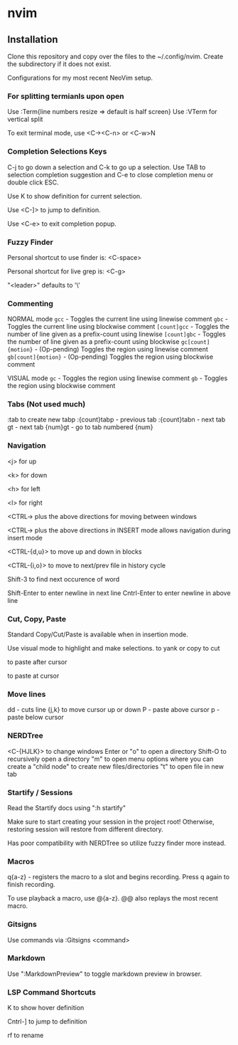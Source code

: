 # nvim

## Installation
Clone this repository and copy over the files to the ~/.config/nvim. Create the subdirectory if it does not exist. 

Configurations for my most recent NeoVim setup.

### For splitting termianls upon open

Use :Term{line numbers resize => default is half screen}
Use :VTerm for vertical split

To exit terminal mode, use \<C-\>\<C-n\> or \<C-w\>N

### Completion Selections Keys

C-j to go down a selection and C-k to go up a selection. Use TAB to selection completion suggestion and C-e to close completion menu or double click ESC.

Use K to show definition for current selection.

Use \<C-]\> to jump to definition.

Use \<C-e\> to exit completion popup.

### Fuzzy Finder

Personal shortcut to use finder is: \<C-space\>

Personal shortcut for live grep is: \<C-g\>

"\<leader\>" defaults to '\\'
### Commenting

NORMAL mode
`gcc` - Toggles the current line using linewise comment
`gbc` - Toggles the current line using blockwise comment
`[count]gcc` - Toggles the number of line given as a prefix-count using linewise
`[count]gbc` - Toggles the number of line given as a prefix-count using blockwise
`gc[count]{motion}` - (Op-pending) Toggles the region using linewise comment
`gb[count]{motion}` - (Op-pending) Toggles the region using blockwise comment

VISUAL mode
`gc` - Toggles the region using linewise comment
`gb` - Toggles the region using blockwise comment

### Tabs (Not used much)

:tab <command> to create new tabp
:{count}tabp - previous tab
:{count}tabn - next tab
gt - next tab
{num}gt - go to tab numbered {num}

### Navigation

\<j\> for up

\<k\> for down

\<h\> for left

\<l\> for right

\<CTRL-\> plus the above directions for moving between windows

\<CTRL-\> plus the above directions in INSERT mode allows navigation during insert mode

<CTRL-{d,u}> to move up and down in blocks

<CTRL-{i,o}> to move to next/prev file in history cycle

Shift-3 to find next occurence of word

Shift-Enter to enter newline in next line
Cntrl-Enter to enter newline in above line

### Cut, Copy, Paste

Standard Copy/Cut/Paste is available when in insertion mode.

Use visual mode to highlight and make selections.
<y> to yank or copy
<d> to cut

<p> to paste after cursor
<P> to paste at cursor

### Move lines

dd - cuts line
{j,k} to move cursor up or down
P - paste above cursor
p - paste below cursor

### NERDTree

<C-{HJLK}> to change windows
Enter or "o" to open a directory
Shift-O to recursively open a directory
"m" to open menu options where you can create a "child node" to create new files/directories
"t" to open file in new tab

### Startify / Sessions

Read the Startify docs using ":h startify"

Make sure to start creating your session in the project root!
Otherwise, restoring session will restore from different directory.

Has poor compatibility with NERDTree so utilize fuzzy finder more instead.

### Macros

q{a-z} - registers the macro to a slot and begins recording. Press q again to finish recording.

To use playback a macro, use @{a-z}. @@ also replays the most recent macro.

### Gitsigns

Use commands via :Gitsigns \<command\>

### Markdown

Use ":MarkdownPreview" to toggle markdown preview in browser.

### LSP Command Shortcuts

K to show hover definition

Cntrl-] to jump to definition

rf to rename
